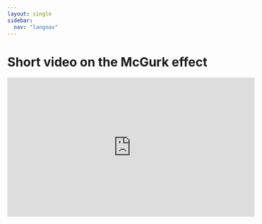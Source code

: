 ```yaml
---
layout: single
sidebar:
  nav: "langnav"
---
```

# Short video on the McGurk effect

<iframe width="560" height="315" src="https://www.youtube.com/embed/RAGcDi0DRtU" frameborder="0" allow="accelerometer; autoplay; clipboard-write; encrypted-media; gyroscope; picture-in-picture" allowfullscreen></iframe>
